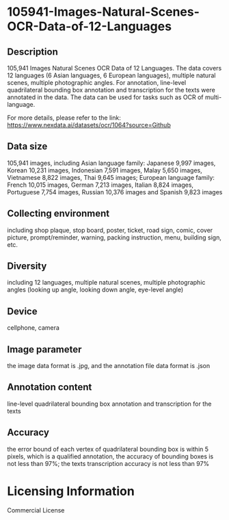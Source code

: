 # 105941-Images-Natural-Scenes-OCR-Data-of-12-Languages


## Description
105,941 Images Natural Scenes OCR Data of 12 Languages. The data covers 12 languages (6 Asian languages, 6 European languages), multiple natural scenes, multiple photographic angles. For annotation, line-level quadrilateral bounding box annotation and transcription for the texts were annotated in the data. The data can be used for tasks such as OCR of multi-language.

For more details, please refer to the link: https://www.nexdata.ai/datasets/ocr/1064?source=Github

## Data size
105,941 images, including Asian language family: Japanese 9,997 images, Korean 10,231 images, Indonesian 7,591 images, Malay 5,650 images, Vietnamese 8,822 images, Thai 9,645 images; European language family: French 10,015 images, German 7,213 images, Italian 8,824 images, Portuguese 7,754 images, Russian 10,376 images and Spanish 9,823 images

## Collecting environment
including shop plaque, stop board, poster, ticket, road sign, comic, cover picture, prompt/reminder, warning, packing instruction, menu, building sign, etc.

## Diversity
including 12 languages, multiple natural scenes, multiple photographic angles (looking up angle, looking down angle, eye-level angle)

## Device
cellphone, camera

## Image parameter
the image data format is .jpg, and the annotation file data format is .json

## Annotation content
line-level quadrilateral bounding box annotation and transcription for the texts

## Accuracy
the error bound of each vertex of quadrilateral bounding box is within 5 pixels, which is a qualified annotation, the accuracy of bounding boxes is not less than 97%; the texts transcription accuracy is not less than 97%

# Licensing Information
Commercial License
